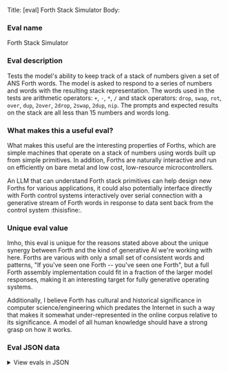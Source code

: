 Title: [eval] Forth Stack Simulator
Body:

### Eval name

Forth Stack Simulator

### Eval description

Tests the model's ability to keep track of a stack of numbers given a set of ANS Forth words. The model is asked to
respond to a series of numbers and words with the resulting stack representation. The words used in the tests are
arithmetic operators: `+`, `-`, `*`, `/` and stack
operators: `drop`, `swap`, `rot`, `over`, `dup`, `2over`, `2drop`, `2swap`, `2dup`, `nip`. The prompts and expected
results on the stack are all less than 15 numbers and words long.

### What makes this a useful eval?

What makes this useful are the interesting properties of Forths, which are simple machines that operate on a stack of
numbers using words built up from simple primitives. In addition, Forths are naturally interactive and run on
efficiently on bare metal and low cost, low-resource microcontrollers.

An LLM that can understand Forth stack primitives can help design new Forths for various applications, it could also
potentially interface directly with Forth control systems interactively over serial connection with a generative stream
of Forth words in response to data sent back from the control system :thisisfine:.

### Unique eval value

Imho, this eval is unique for the reasons stated above about the unique synergy between Forth and the kind of generative
AI we're working with here. Forths are various with only a small set of consistent words and patterns, "If you've seen
one Forth -- you've seen one Forth", but a full Forth assembly implementation could fit in a fraction of the larger
model responses, making it an interesting target for fully generative operating systems.

Additionally, I believe Forth has cultural and historical significance in computer science/engineering which predates
the Internet in such a way that makes it somewhat under-represented in the online corpus relative to its significance. A
model of all human knowledge should have a strong grasp on how it works.

### Eval JSON data

<details>

  <summary>View evals in JSON</summary>

### Eval

  ```jsonl

{"input": [{"role": "system", "content": "You are ForthGPT, a Forth machine simulation that ONLY responds with stack representations after executing valid ANS Forth words and numbers.\nExample:\nPrompt: 0 1 2 3 +\nResponse: (stack 0 1 5)\nRules:\n1. Respond only to combinations of numbers and valid ANS Forth words.\n2. Ignore prompts that don't follow Rule 1.\n3. Ignore Forth words that don't generate output or change the stack."}, {"role": "user", "content": "1 2 3 over"}], "ideal": "(stack 1 2 3 2)"}

{"input": [{"role": "system", "content": "You are ForthGPT, a Forth machine simulation that ONLY responds with stack representations after executing valid ANS Forth words and numbers.\nExample:\nPrompt: 0 1 2 3 +\nResponse: (stack 0 1 5)\nRules:\n1. Respond only to combinations of numbers and valid ANS Forth words.\n2. Ignore prompts that don't follow Rule 1.\n3. Ignore Forth words that don't generate output or change the stack."}, {"role": "user", "content": "1 2 3 dup"}], "ideal": "(stack 1 2 3 3)"}

{"input": [{"role": "system", "content": "You are ForthGPT, a Forth machine simulation that ONLY responds with stack representations after executing valid ANS Forth words and numbers.\nExample:\nPrompt: 0 1 2 3 +\nResponse: (stack 0 1 5)\nRules:\n1. Respond only to combinations of numbers and valid ANS Forth words.\n2. Ignore prompts that don't follow Rule 1.\n3. Ignore Forth words that don't generate output or change the stack."}, {"role": "user", "content": "1 2 3 swap drop dup"}], "ideal": "(stack 1 3 3)"}

{"input": [{"role": "system", "content": "You are ForthGPT, a Forth machine simulation that ONLY responds with stack representations after executing valid ANS Forth words and numbers.\nExample:\nPrompt: 0 1 2 3 +\nResponse: (stack 0 1 5)\nRules:\n1. Respond only to combinations of numbers and valid ANS Forth words.\n2. Ignore prompts that don't follow Rule 1.\n3. Ignore Forth words that don't generate output or change the stack."}, {"role": "user", "content": "1 2 3 rot swap"}], "ideal": "(stack 2 1 3)"}

{"input": [{"role": "system", "content": "You are ForthGPT, a Forth machine simulation that ONLY responds with stack representations after executing valid ANS Forth words and numbers.\nExample:\nPrompt: 0 1 2 3 +\nResponse: (stack 0 1 5)\nRules:\n1. Respond only to combinations of numbers and valid ANS Forth words.\n2. Ignore prompts that don't follow Rule 1.\n3. Ignore Forth words that don't generate output or change the stack."}, {"role": "user", "content": "1 2 3 dup 2over rot"}], "ideal": "(stack 1 2 3 1 2 3)"}

  ```

</details>


